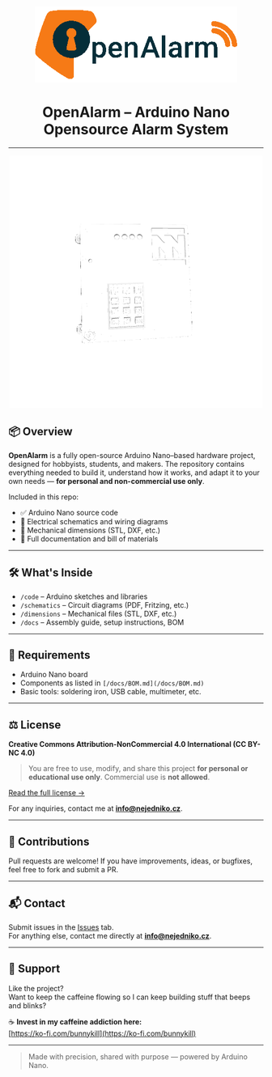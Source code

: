 <p align="center">
  <img src="logo.png" alt="OpenAlarm Logo" width="400">
</p>

<h1 align="center">OpenAlarm – Arduino Nano Opensource Alarm System</h1>

---
<p align="center">
  <img src="docs/img/NN_SimpleSecuritySystem.gif" alt="OpenAlarm Preview" width="500">
</p>

## 📦 Overview

**OpenAlarm** is a fully open-source Arduino Nano–based hardware project, designed for hobbyists, students, and makers. The repository contains everything needed to build it, understand how it works, and adapt it to your own needs — **for personal and non-commercial use only**.

Included in this repo:

- ✅ Arduino Nano source code  
- 🔌 Electrical schematics and wiring diagrams  
- 📐 Mechanical dimensions (STL, DXF, etc.)  
- 📄 Full documentation and bill of materials  

---

## 🛠 What's Inside

- `/code` – Arduino sketches and libraries  
- `/schematics` – Circuit diagrams (PDF, Fritzing, etc.)  
- `/dimensions` – Mechanical files (STL, DXF, etc.)  
- `/docs` – Assembly guide, setup instructions, BOM  

---

## 🔧 Requirements

- Arduino Nano board  
- Components as listed in `[/docs/BOM.md](/docs/BOM.md)`  
- Basic tools: soldering iron, USB cable, multimeter, etc.

---

## ⚖️ License

**Creative Commons Attribution-NonCommercial 4.0 International (CC BY-NC 4.0)**

> You are free to use, modify, and share this project **for personal or educational use only**. Commercial use is **not allowed**.

[Read the full license →](https://creativecommons.org/licenses/by-nc/4.0/)

For any inquiries, contact me at **info@nejedniko.cz**.

---

## 🤝 Contributions

Pull requests are welcome! If you have improvements, ideas, or bugfixes, feel free to fork and submit a PR.

---

## 📬 Contact

Submit issues in the [Issues](../../issues) tab.  
For anything else, contact me directly at **info@nejedniko.cz**.

---

## 💸 Support

Like the project?  
Want to keep the caffeine flowing so I can keep building stuff that beeps and blinks?

☕ **Invest in my caffeine addiction here:**  
[https://ko-fi.com/bunnykill](https://ko-fi.com/bunnykill)

---

> Made with precision, shared with purpose — powered by Arduino Nano.
